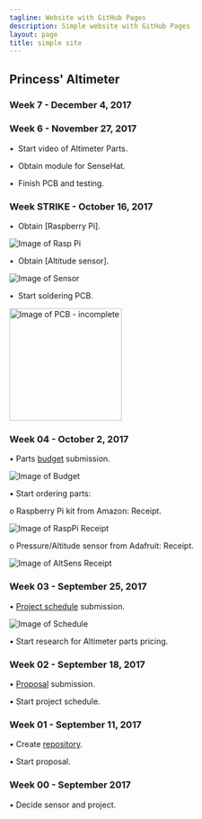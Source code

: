 ```yaml
---
tagline: Website with GitHub Pages
description: Simple website with GitHub Pages
layout: page
title: simple site
---
```


Princess' Altimeter
-------------------

### Week 7 - December 4, 2017

### Week 6 - November 27, 2017

•	 Start video of Altimeter Parts.

•	 Obtain module for SenseHat.

•	 Finish PCB and testing.

### Week STRIKE - October 16, 2017

•	 Obtain [Raspberry Pi].

![Image of Rasp Pi]()

•	 Obtain [Altitude sensor].

![Image of Sensor]()

•	 Start soldering PCB.

<img src="https://github.com/princess97/Altimeter/blob/master/documentation/PCB1.JPG?raw=true" alt="Image of PCB - incomplete" width="200" height="200">

### Week 04 - October 2, 2017

•	Parts [budget](https://github.com/princess97/Altimeter/blob/master/documentation/Budget.xlsx) submission.

![Image of Budget](https://github.com/princess97/Altimeter/blob/master/documentation/Budget.PNG?raw=true)

•	Start ordering parts:

  o	Raspberry Pi kit from Amazon: Receipt.
  
  ![Image of RaspPi Receipt](https://github.com/princess97/Altimeter/blob/master/documentation/Amazon%20Receipt%20(Rasp%20Pi%203%20Kit).png?raw=true)
  
  o	Pressure/Altitude sensor from Adafruit: Receipt.
  
  ![Image of AltSens Receipt](https://github.com/princess97/Altimeter/blob/master/documentation/Adafruit%20Receipt%20(Pressure:Altitude%20Sensor).png?raw=true)

### Week 03 - September 25, 2017

•	[Project schedule](https://github.com/princess97/Altimeter/blob/master/documentation/ProjectSchedule.mpp) submission.

![Image of Schedule](https://github.com/princess97/Altimeter/blob/master/documentation/ProjectSchedule.PNG?raw=true)

•	Start research for Altimeter parts pricing.

### Week 02 - September 18, 2017

•	[Proposal](https://github.com/princess97/Altimeter/blob/master/documentation/ProposalContentPrincessRev02.pdf) submission.

•	Start project schedule.

### Week 01 - September 11, 2017

•	Create [repository](https://github.com/princess97/Altimeter).

•	Start proposal.

### Week 00 - September 2017

•	Decide sensor and project.
